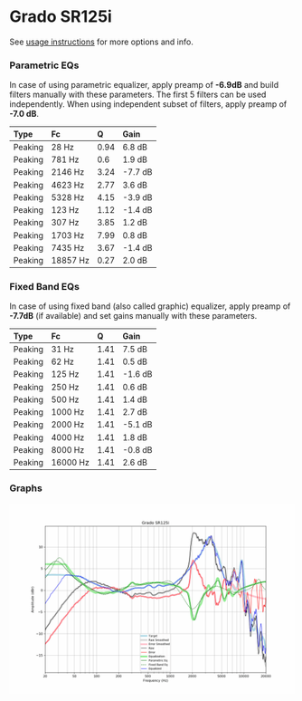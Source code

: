 # Grado SR125i
See [usage instructions](https://github.com/jaakkopasanen/AutoEq#usage) for more options and info.

### Parametric EQs
In case of using parametric equalizer, apply preamp of **-6.9dB** and build filters manually
with these parameters. The first 5 filters can be used independently.
When using independent subset of filters, apply preamp of **-7.0 dB**.

| Type    | Fc       |    Q | Gain    |
|:--------|:---------|:-----|:--------|
| Peaking | 28 Hz    | 0.94 | 6.8 dB  |
| Peaking | 781 Hz   | 0.6  | 1.9 dB  |
| Peaking | 2146 Hz  | 3.24 | -7.7 dB |
| Peaking | 4623 Hz  | 2.77 | 3.6 dB  |
| Peaking | 5328 Hz  | 4.15 | -3.9 dB |
| Peaking | 123 Hz   | 1.12 | -1.4 dB |
| Peaking | 307 Hz   | 3.85 | 1.2 dB  |
| Peaking | 1703 Hz  | 7.99 | 0.8 dB  |
| Peaking | 7435 Hz  | 3.67 | -1.4 dB |
| Peaking | 18857 Hz | 0.27 | 2.0 dB  |

### Fixed Band EQs
In case of using fixed band (also called graphic) equalizer, apply preamp of **-7.7dB**
(if available) and set gains manually with these parameters.

| Type    | Fc       |    Q | Gain    |
|:--------|:---------|:-----|:--------|
| Peaking | 31 Hz    | 1.41 | 7.5 dB  |
| Peaking | 62 Hz    | 1.41 | 0.5 dB  |
| Peaking | 125 Hz   | 1.41 | -1.6 dB |
| Peaking | 250 Hz   | 1.41 | 0.6 dB  |
| Peaking | 500 Hz   | 1.41 | 1.4 dB  |
| Peaking | 1000 Hz  | 1.41 | 2.7 dB  |
| Peaking | 2000 Hz  | 1.41 | -5.1 dB |
| Peaking | 4000 Hz  | 1.41 | 1.8 dB  |
| Peaking | 8000 Hz  | 1.41 | -0.8 dB |
| Peaking | 16000 Hz | 1.41 | 2.6 dB  |

### Graphs
![](./Grado%20SR125i.png)